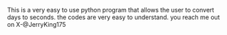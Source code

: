 This is a very easy to use python program that allows the user to convert days to seconds.
the codes are very easy to understand.
you reach me out on X-@JerryKing175
